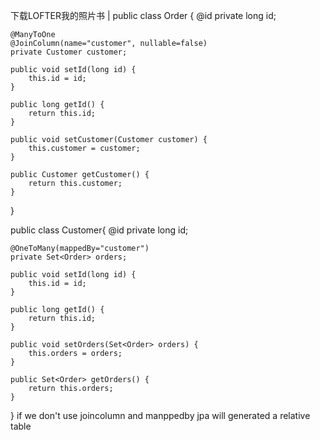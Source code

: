     




  下载LOFTER我的照片书  |
public class Order {
    @id
    private long id;
 
    @ManyToOne
    @JoinColumn(name="customer", nullable=false)
    private Customer customer;
 
    public void setId(long id) {
        this.id = id;
    }
 
    public long getId() {
        return this.id;
    }
 
    public void setCustomer(Customer customer) {
        this.customer = customer;
    }
 
    public Customer getCustomer() {
        return this.customer;
    }
}
 
public class Customer{
    @id
    private long id;
 
    @OneToMany(mappedBy="customer")
    private Set<Order> orders;
 
    public void setId(long id) {
        this.id = id;
    }
 
    public long getId() {
        return this.id;
    }
 
    public void setOrders(Set<Order> orders) {
        this.orders = orders;
    }
 
    public Set<Order> getOrders() {
        return this.orders;
    }
}
if we don't use joincolumn and manppedby  jpa will generated a relative table